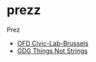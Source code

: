 # prezz
Prez


*   [OFD Civic-Lab-Brussels](https://djodjoni.github.io/prezz/2017-04-25-okfnbe-ofd-pitch/#)
*   [GDG Things Not Strings](https://djodjoni.github.io/prezz/2017-04-21-gdg-things-not-strings/#)